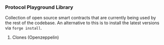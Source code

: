### Protocol Playground Library

Collection of open source smart contracts that are currently being used by the rest of the codebase. An alternative to this is to install the latest versions via `forge install`.

1. Clones (Openzeppelin)
